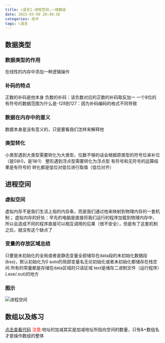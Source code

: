 ```yaml
---
title: c语言1-进程空间,一维数组
date: 2015-03-09 20:49:16
categories: 技术
tags: c语言
---
```


## 数据类型
### 数据类型的作用
在线性的内存中添加一种逻辑操作

### 补码的特点
正数的补码是他本身
负数的补码：该负数对应的正数的补码取反加一
一个8位的有符号的数据范围为什么是-128到127：因为补码编码的格式不同导致

### 数据在内存中的意义
数据本身是没有意义的，只是要看我们怎样来解释他

### 类型转化
小类型遇到大类型需要转化为大类型，位数不够的话会根据原类型的符号位来补位（是0补0，是1补1）
整形遇到浮点型需要转化为浮点型
有符号和无符号的运算结果是有符号的
转化都是低位对低位进行取值（低位对齐）


## 进程空间
### 虚拟空间
虚拟内存不是我们生活上指的内存条，而是我们通过他来映射到物理内存的一套机制；
虚拟内存的好处：早先的电脑是直接将我们运行的程序加载到物理内存中，所以会造成不同的程序直接可以相互调用的后果（很不安全），但是有了这套机制之后，就没有这个缺点了

### 变量的存放区域总结
只要是未初始化的全局或者是静态变量全部储存在data段的未初始化数据段(bss)，默认初始化为0
auto的局部变量名无论初始化或者未初始化都储存在栈空间
所有的常量都是存储在data区域的只读区域
text是储存二进制文件（运行程序）(.exe/.out)的地方

### 图示
![进程空间](1.jpg)


## 数组以及练习
[点击查看代码](1.c)
<font color=red>注意:</font>地址的加减其实是加减地址所指向空间的数量，只有&+数组名才是操作数组的整体